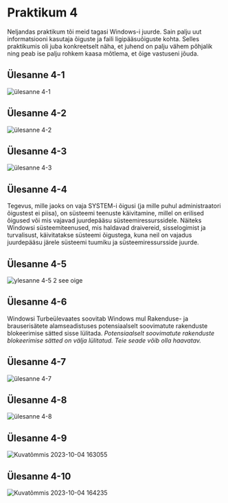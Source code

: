 # Praktikum 4

Neljandas praktikum tõi meid tagasi Windows-i juurde. Sain palju uut informatsiooni kasutaja õiguste ja faili ligipääsuõiguste kohta. Selles praktikumis oli juba konkreetselt näha, et juhend on palju vähem põhjalik ning peab ise palju rohkem kaasa mõtlema, et õige vastuseni jõuda.

## Ülesanne 4-1
![ülesanne 4-1](https://github.com/Marten221/opsys_Ojasaar/assets/144438767/8617db8d-cfed-4953-9293-fe1611e11a2b)


## Ülesanne 4-2
![ülesanne 4-2](https://github.com/Marten221/opsys_Ojasaar/assets/144438767/8666f0d5-3888-488c-8218-102d5b582b5f)


## Ülesanne 4-3
![ülesanne 4-3](https://github.com/Marten221/opsys_Ojasaar/assets/144438767/fea94918-10e7-4018-a069-a49731af0af1)


## Ülesanne 4-4
Tegevus, mille jaoks on vaja SYSTEM-i õigusi (ja mille puhul administraatori õigustest ei piisa), on süsteemi teenuste käivitamine, millel on erilised õigused või mis vajavad juurdepääsu süsteemiressurssidele. Näiteks Windowsi süsteemiteenused, mis haldavad draivereid, sisselogimist ja turvalisust, käivitatakse süsteemi õigustega, kuna neil on vajadus juurdepääsu järele süsteemi tuumiku ja süsteemiressursside juurde.


## Ülesanne 4-5
![ylesanne 4-5 2 see oige](https://github.com/Marten221/opsys_Ojasaar/assets/144438767/0ca071b6-2077-4b07-bdf9-5c9e5399a7b7)


## Ülesanne 4-6
Windowsi Turbeülevaates soovitab Windows mul Rakenduse- ja brauserisätete alamseadistuses potensiaalselt soovimatute rakenduste blokeerimise sätted sisse lülitada. _Potensiaalselt soovimatute rakenduste blokeerimise sätted on välja lülitatud. Teie seade võib olla haavatav._

## Ülesanne 4-7
![ülesanne 4-7](https://github.com/Marten221/opsys_Ojasaar/assets/144438767/5f21ce76-8755-4187-b490-12b73e84f202)


## Ülesanne 4-8
![ülesanne 4-8](https://github.com/Marten221/opsys_Ojasaar/assets/144438767/0eb30e1b-0456-4cae-bcdb-3b4a4ce01bc7)


## Ülesanne 4-9
![Kuvatõmmis 2023-10-04 163055](https://github.com/Marten221/opsys_Ojasaar/assets/144438767/05486bf5-d3c9-4110-8457-d4b1451a1c7f)


## Ülesanne 4-10
![Kuvatõmmis 2023-10-04 164235](https://github.com/Marten221/opsys_Ojasaar/assets/144438767/16d6a10b-fe12-4791-b7ef-4ba43505275e)

